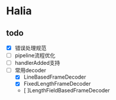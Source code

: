 # Halia

## todo

+ [x] 错误处理规范
+ [ ] pipeline流程优化
+ [ ] handlerAdded支持  
+ [ ] 常用decoder
    + [x] LineBasedFrameDecoder
    + [x] FixedLengthFrameDecoder
    + [ ]LengthFieldBasedFrameDecoder